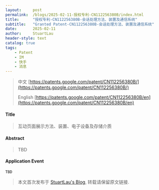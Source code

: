 ```yaml
---
layout:     post
permalink:  /blogs/2025-02-11-授权专利-CN112256380B/index.html
title:      "授权专利-CN112256380B-会话处理方法、装置及通信系统"
subtitle:   "Granted Patent-CN112256380B-会话处理方法、装置及通信系统"
date:       2025-02-11
author:     StuartLau
header-style: text
catalog: true
tags:
    - Patent
    - IM
    - 快手
    - 消息
---
```

> 中文 [https://patents.google.com/patent/CN112256380B/](https://patents.google.com/patent/CN112256380B/)
>
> English [https://patents.google.com/patent/CN112256380B/en](https://patents.google.com/patent/CN112256380B/en)

#### Title
> 互动页面展示方法、装置、电子设备及存储介质










#### Abstract
> TBD








#### Application Event
```
TBD
```
> 本文首次发布于 [StuartLau's Blog](https://stuartlau.github.io), 
转载请保留原文链接.
